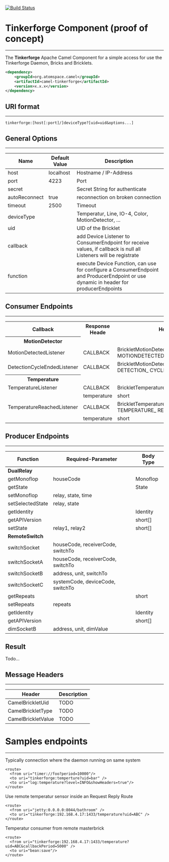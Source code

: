 [![Build Status](https://travis-ci.org/eddi888/camel-tinkerforge.svg?branch=master)](https://travis-ci.org/eddi888/camel-tinkerforge)
# Tinkerforge Component (proof of concept)
------------------------------------------

The **Tinkerforge** Apache Camel Component for a simple access for use the Tinkerforge Daemon, Bricks and Bricklets.
```xml
<dependency>
    <groupId>org.atomspace.camel</groupId>
    <artifactId>camel-tinkerforge</artifactId>
    <version>x.x.x</version>
</dependency>
```

## URI format
----------------------------------------------

```
tinkerforge:[host[:port]/]deviceType?[uid=uid&options...]
```

## General Options
------------------------------------------------


Name           | Default Value | Description
-------------- | ------------- | -------------
host           | localhost     | Hostname / IP-Address
port           | 4223          | Port
secret         |               | Secret String for authenticate
autoReconnect  | true          | reconnection on broken connection
timeout        | 2500          | Timeout
deviceType     |               | Temperatur, Line, IO-4, Color, MotionDetector, ...
uid            |               | UID of the Bricklet
callback       |               | add Device Listener to ConsumerEndpoint for receive values, if callback is null all Listeners will be registrate
function       |               | execute Device Function, can use for configure a ConsumerEndpoint and ProducerEndpoint or use dynamic in header for producerEndpoints

## Consumer Endpoints
------------------------------------------------

<dl>
<table>
<tr><th>Callback</th><th>Response Heade</th><th>Header Type </th></tr>
<tr><th>MotionDetector</th><td></td><td></td></tr>
<tr><td>MotionDetectedListener</td><td>CALLBACK</td><td>BrickletMotionDetector.CALLBACK_ MOTIONDETECTED</td></tr>
<tr><td>DetectionCycleEndedListener</td><td>CALLBACK</td><td>BrickletMotionDetector.CALLBACK_ DETECTION_ CYCLEENDED</td></tr>
<tr><th>Temperature</th><td></td><td></td></tr>
<tr><td>TemperatureListener</td><td>CALLBACK</td><td>BrickletTemperature.CALLBACK_TEMPERATURE</td></tr>
<tr><td></td><td>temperature</td><td>short</td></tr>
<tr><td>TemperatureReachedListener</td><td>CALLBACK</td><td>BrickletTemperature.CALLBACK_ TEMPERATURE_ REACHED</td></tr>
<tr><td></td><td>temperature</td><td>short</td></tr>
</table>
</dl>


## Producer Endpoints
------------------------------------------------

Function            | Required-Parameter                                | Body Type
------------------- | ------------------------------------------------- | -------------
**DualRelay**       |                                                   | 
getMonoflop         | houseCode                                         | Monoflop
getState            |                                                   | State
setMonoflop         | relay, state, time                                | 
setSelectedState    | relay, state                                      | 
getIdentity         |                                                   | Identity
getAPIVersion       |                                                   | short[]
setState            | relay1, relay2                                    | short[]
**RemoteSwitch**    |                                                   | 
switchSocket        | houseCode, receiverCode, switchTo                 | 
switchSocketA       | houseCode, receiverCode, switchTo                 | 
switchSocketB       | address, unit, switchTo                           | 
switchSocketC       | systemCode, deviceCode, switchTo                  | 
getRepeats          |                                                   | short
setRepeats          | repeats                                           | 
getIdentity         |                                                   | Identity
getAPIVersion       |                                                   | short[]
dimSocketB          | address, unit, dimValue                           | 





Result
----------------------------------------------------
Todo...



## Message Headers
---------------------------------------------------

Header             | Description
------------------ | -------------
CamelBrickletUid   | TODO         
CamelBrickletType  | TODO         
CamelBrickletValue | TODO         

# Samples endpoints
---------------------------------------------------
Typically connection where the daemon running on same system 
```
<route>
  <from uri="timer://foo?period=10000"/>
  <to uri="tinkerforge:temperture?uid=bar" />
  <to uri="log:temperature?level=INFO&showHeaders=true"/>
</route>

```

Use remote temperatur sensor inside an Request Reply Route
```
<route>
  <from uri="jetty:0.0.0.0:8044/bathroom" />
  <to uri="tinkerforge:192.168.4.17:1433/temperature?uid=ABC" />
</route>

```

Temperatur consumer from remote masterbrick 
```
<route>
  <from uri="tinkerforge:192.168.4.17:1433/temperature?uid=ABC&callbackPeriod=5000" />
  <to uri="bean:save"/>
</route>
```

<dl>
   <br/>
   <br/>
   <br/>
   <br/>
   <br/>
   <br/>
   <br/>
</dl>

